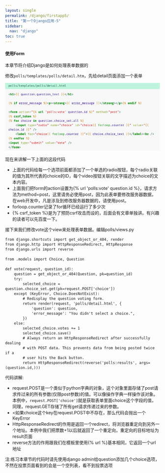 ```yaml
---
layout: single
permalink: /django/firstapp5/
title: "第一个Django应用-5"
sidebar:
  nav: "django"
toc: true
---
```


<h4>使用Form</h4>
<p>本章节将介绍Django是如何处理表单数据的</p>
<p>修改<code>polls/templates/polls/detail.htm</code>，先给detail页面添加一个表单</p>

![](/assets/images/django/12)

<p>现在来讲解一下上面的这段代码</p>

* 上面的代码给每一个选项前面都添加了一个单选的radio按钮，每个radio关联的值为其所代表的choice的ID，每个video按钮关联的文字描述为choice的文本内容。
* 上面我们把form的action设置为\{\% url 'polls:vote' question.id \%\}，请求方法为method=post，这里请务必使用post，因为此表单要修改服务器数据，在web开发中，凡是涉及到修改服务器数据的，请使用post。
* forloop.counter记录了for循环已经运行了多少次
* \{\% csrf_token \%\}是为了预防csrf攻击而设的，后面会有文章单独讲。有兴趣的读者可以先百度一下。

<p>接下来我们修改vote这个view来处理表单数据。编辑polls/views.py</p>

```
from django.shortcuts import get_object_or_404, render
from django.http import HttpResponseRedirect, HttpResponse
from django.urls import reverse

from .models import Choice, Question

def vote(request, question_id):
    question = get_object_or_404(Question, pk=question_id)
    try:
        selected_choice = question.choice_set.get(pk=request.POST['choice'])
    except (KeyError, Choice.DoesNotExist):
        # Redisplay the question voting form.
        return render(request, 'polls/detail.html', {
            'question': question,
            'error_message': "You didn't select a choice.",
        })
    else:
        selected_choice.votes += 1
        selected_choice.save()
        # Always return an HttpResponseRedirect after successfully dealing
        # with POST data. This prevents data from being posted twice if a
        # user hits the Back button.
        return HttpResponseRedirect(reverse('polls:results', args=(question.id,)))
```

<p>代码讲解:</p>

* request.POST是一个类似于python字典的对象，这个对象里面存储了post请求传过来的所有参数(仅限post参数)的值。可以像操作字典一样操作该对象。本例中，<code>request.POST['choice']</code>就是获取表单里面choice这个字段的值，同理，request.GET存储了所有get请求传递过来的参数。
* <如果choice这个key在request.POST中不存在，那么代码会抛出一个KeyError
* HttpResponseRedirect的作用是返回一个redirect，将浏览器重定向到另外一个地址。本例中我们把票数+1以后就返回了一个重定向，重定向的目标地址为result页面
* reverse方法的作用跟我们在模板里使用\{\% url \%\}基本相同，它返回一个url地址

<p>注:练习本章节的代码时请先使用django admin给question添加几个choice选项，不然在投票页面看到的会是一个空列表，看不到投票选项</p>